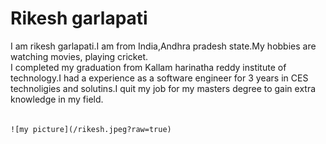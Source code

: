 # Rikesh garlapati
  I am rikesh garlapati.I am from India,Andhra pradesh state.My hobbies are watching movies, playing cricket.<br>I completed my graduation from Kallam harinatha reddy institute of technology.I had a experience as a software engineer for 3 years in CES technoligies and solutins.I quit my job for my masters degree to gain extra knowledge in my field.<br><br>

    ![my picture](/rikesh.jpeg?raw=true)
    